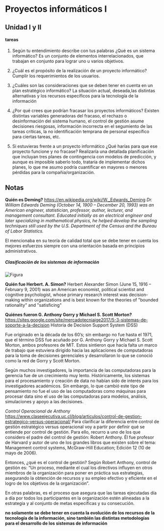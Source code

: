 # Proyectos informáticos I
## Unidad I y II
#### tareas
1. Según tu entendimiento describe con tus palabras ¿Qué es un sistema informático?
Es un conjunto de elementos interrelacionados, que trabajan en conjunto para lograr uno u varios objetivos.

2. ¿Cuál es el propósito de la realización de un proyecto informático?
Cumplir los requerimientos de los usuarios.

3. ¿Cuáles son las consideraciones que se deben tener en cuenta en un plan estratégico informático?
La situación actual, deseada,las distintas alternativas y los recursos específicos para la tecnología de la información

4. ¿Por qué crees que podrían fracasar los proyectos informáticos?
Existen distintas variables generadoras del fracaso, el rechazo o desinformación del sistema humano, el control de gestión
asume decisiones riesgosas, información incorrecta en el segumiento de las tareas críticas, la no identificación temprana de personal
específico para ciertas tareas, etc.
 
5. Si estuvieras frente a un proyecto informático ¿Qué harías para que ese proyecto funcione y no fracase?
Realizaría una detallada planificación que incluyan tres planes de contingencia con modelos de predicción, y aunque
es imposible saberlo todo, trataría de implementar dichos planes, lo que me asumo podría cuantificar en mayores o menores pérdidas
para la compañia/organización.


## Notas

**Quién es Deming?**
https://en.wikipedia.org/wiki/W._Edwards_Deming
*Dr. William Edwards Deming (October 14, 1900 – December 20, 1993) was an American engineer, statistician, professor, author, lecturer, and management consultant. Educated initially as an electrical engineer and later specializing in mathematical physics, he helped develop the sampling techniques still used by the U.S. Department of the Census and the Bureau of Labor Statistics.*

El mencionaba en su teoría de calidad total que se debe tener en cuenta los mejores esfuerzos siempre con una orientación basada en principios administrativos.

##### Clasificación de los sistemas de información
![Figura](https://www.gestiopolis.com/wp-content/uploads/2015/07/tipos-y-clasificacion-de-los-sistemas-de-informacion-empresarial.gif)

**Quién fue Herbert. A. Simon?**
Herbert Alexander Simon (June 15, 1916 – February 9, 2001) was an American economist, political scientist and cognitive psychologist, whose primary research interest was decision-making within organizations and is best known for the theories of "bounded rationality" and "satisficing"

**Quiénes fueron G. Anthony Gorry y Michael S. Scott Morton?**
https://sites.google.com/site/mercadotecniaige2017/5-3-sistemas-de-soporte-a-la-decision
Historia de Decision Support System (DSS)

Fue originado en la década de los 60’s; sin embargo no fue hasta el 1971, que el término DSS fue acuñado por G. Anthony Gorry y Michael S. Scott Morton, ambos profesores de MIT. Estos sintieron que hacía falta un marco de trabajo que estuviera dirigido hacia las aplicaciones de computadoras para la toma de decisiones gerenciales y desarrollaron lo que se conoció como la red de Gorry y Scott Morton.

Según muchos investigadores, la importancia de las computadoras para la gerencia fue de un crecimiento muy lento. Históricamente, los sistemas para el procesamiento y creación de data no habían sido de interés para los investigadores académicos. Sin embargo, lo que cambió este tipo de pensamiento no fue el uso de las computadoras como máquinas para procesar data sino el uso de las computadoras para modelos, análisis, simulaciones y apoyo a las decisiones.

*Control Operacional de Anthony*
https://www.claseejecutiva.uc.cl/blog/articulos/control-de-gestion-estrategico-versus-operacional/
Para clarificar la diferencia entre control de gestión estratégico versus operacional voy a partir por definir qué se entiende por control de gestión. Para ello, recurro a uno de los que considero el padre del control de gestión: Robert Anthony. Él fue profesor de Harvard y autor de uno de los grandes libros que existen sobre el tema: Management control systems, McGraw-Hill Education; Edición 12 (10 de mayo de 2006).

Entonces, ¿qué es el control de gestión? Según Robert Anthony, control de gestión es: “Un proceso, mediante el cual los directivos influyen en otros miembros de la organización para poner en práctica sus estrategias, asegurando la obtención de recursos y su empleo efectivo y eficiente en el logro de los objetivos de la organización”.

En otras palabras, es el proceso que asegura que las tareas ejecutadas día a día por todos los participantes en la organización estén alineadas a la estrategia y al conjunto de metas específicas y su consecución.

**no solamente se debe tener en cuenta la evolución de los
recursos de la tecnología de la información, sino también las distintas metodologías para el
desarrollo de los sistemas de información**

